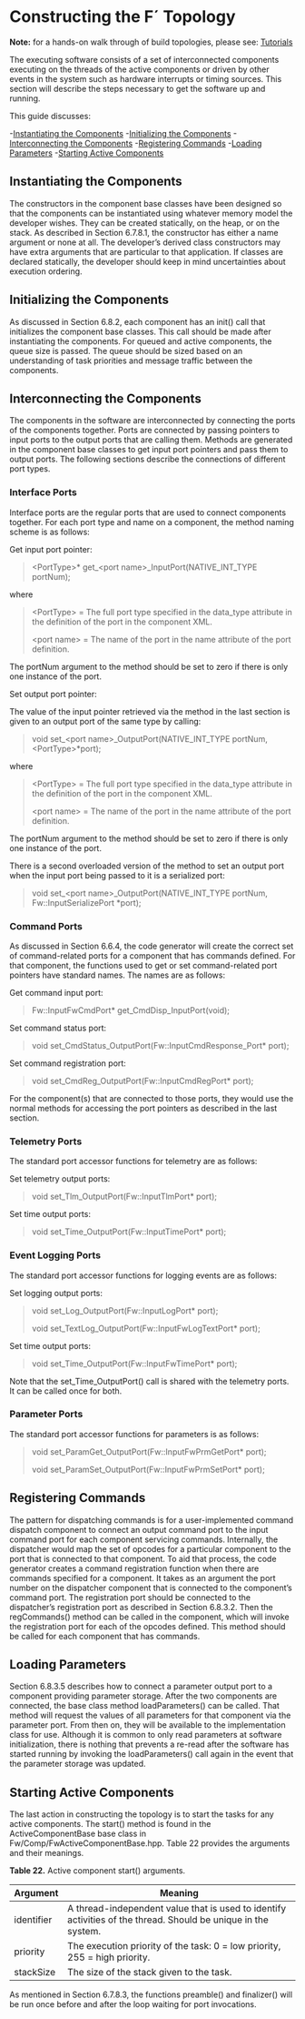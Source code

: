 # Constructing the F´ Topology

**Note:** for a hands-on walk through of build topologies, please see: [Tutorials](../../Tutorials/README.md)

The executing software consists of a set of interconnected components
executing on the threads of the active components or driven by other
events in the system such as hardware interrupts or timing sources. This
section will describe the steps necessary to get the software up and
running.

This guide discusses:

-[Instantiating the Components](#instantiating-the-components)
-[Initializing the Components](#initializing-the-components)
-[Interconnecting the Components](#interconnecting-the-components)
-[Registering Commands](#registering-commands)
-[Loading Parameters](#loading-parameters)
-[Starting Active Components](#starting-active-components)


## Instantiating the Components

The constructors in the component base classes have been designed so
that the components can be instantiated using whatever memory model the
developer wishes. They can be created statically, on the heap, or on the
stack. As described in Section 6.7.8.1, the constructor has either a
name argument or none at all. The developer’s derived class constructors
may have extra arguments that are particular to that application. If
classes are declared statically, the developer should keep in mind
uncertainties about execution ordering.

## Initializing the Components

As discussed in Section 6.8.2, each component has an init() call that
initializes the component base classes. This call should be made after
instantiating the components. For queued and active components, the
queue size is passed. The queue should be sized based on an
understanding of task priorities and message traffic between the
components.

## Interconnecting the Components

The components in the software are interconnected by connecting the
ports of the components together. Ports are connected by passing
pointers to input ports to the output ports that are calling them.
Methods are generated in the component base classes to get input port
pointers and pass them to output ports. The following sections describe
the connections of different port types.

### Interface Ports

Interface ports are the regular ports that are used to connect
components together. For each port type and name on a component, the
method naming scheme is as follows:

Get input port pointer:

> \<PortType\>\* get\_\<port name\>\_InputPort(NATIVE\_INT\_TYPE
> portNum);

where

> \<PortType\> = The full port type specified in the data\_type
> attribute in the definition of the port in the component XML.
>
> \<port name\> = The name of the port in the name attribute of the port
> definition.

The portNum argument to the method should be set to zero if there is
only one instance of the port.

Set output port pointer:

The value of the input pointer retrieved via the method in the last
section is given to an output port of the same type by calling:

> void set\_\<port name\>\_OutputPort(NATIVE\_INT\_TYPE portNum,
> \<PortType\>\*port);

where

> \<PortType\> = The full port type specified in the data\_type
> attribute in the definition of the port in the component XML.
>
> \<port name\> = The name of the port in the name attribute of the port
> definition.

The portNum argument to the method should be set to zero if there is
only one instance of the port.

There is a second overloaded version of the method to set an output port
when the input port being passed to it is a serialized port:

> void set\_\<port name\>\_OutputPort(NATIVE\_INT\_TYPE portNum,
> Fw::InputSerializePort \*port);

### Command Ports

As discussed in Section 6.6.4, the code generator will create the
correct set of command-related ports for a component that has commands
defined. For that component, the functions used to get or set
command-related port pointers have standard names. The names are as
follows:

Get command input port:

> Fw::InputFwCmdPort\* get\_CmdDisp\_InputPort(void);

Set command status port:

> void set\_CmdStatus\_OutputPort(Fw::InputCmdResponse\_Port\* port);

Set command registration port:

> void set\_CmdReg\_OutputPort(Fw::InputCmdRegPort\* port);

For the component(s) that are connected to those ports, they would use
the normal methods for accessing the port pointers as described in the
last section.

### Telemetry Ports

The standard port accessor functions for telemetry are as follows:

Set telemetry output ports:

> void set\_Tlm\_OutputPort(Fw::InputTlmPort\* port);

Set time output ports:

> void set\_Time\_OutputPort(Fw::InputTimePort\* port);

### Event Logging Ports

The standard port accessor functions for logging events are as follows:

Set logging output ports:

> void set\_Log\_OutputPort(Fw::InputLogPort\* port);
>
> void set\_TextLog\_OutputPort(Fw::InputFwLogTextPort\* port);

Set time output ports:

> void set\_Time\_OutputPort(Fw::InputFwTimePort\* port);

Note that the set\_Time\_OutputPort() call is shared with the telemetry
ports. It can be called once for both.

### Parameter Ports

The standard port accessor functions for parameters is as follows:

> void set\_ParamGet\_OutputPort(Fw::InputFwPrmGetPort\* port);
>
> void set\_ParamSet\_OutputPort(Fw::InputFwPrmSetPort\* port);

## Registering Commands

The pattern for dispatching commands is for a user-implemented command
dispatch component to connect an output command port to the input
command port for each component servicing commands. Internally, the
dispatcher would map the set of opcodes for a particular component to
the port that is connected to that component. To aid that process, the
code generator creates a command registration function when there are
commands specified for a component. It takes as an argument the port
number on the dispatcher component that is connected to the component’s
command port. The registration port should be connected to the
dispatcher’s registration port as described in Section 6.8.3.2. Then the
regCommands() method can be called in the component, which will invoke
the registration port for each of the opcodes defined. This method
should be called for each component that has commands.

## Loading Parameters

Section 6.8.3.5 describes how to connect a parameter output port to a
component providing parameter storage. After the two components are
connected, the base class method loadParameters() can be called. That
method will request the values of all parameters for that component via
the parameter port. From then on, they will be available to the
implementation class for use. Although it is common to only read
parameters at software initialization, there is nothing that prevents a
re-read after the software has started running by invoking the
loadParameters() call again in the event that the parameter storage was
updated.

## Starting Active Components

The last action in constructing the topology is to start the tasks for
any active components. The start() method is found in the
ActiveComponentBase base class in Fw/Comp/FwActiveComponentBase.hpp.
Table 22 provides the arguments and their meanings.

**Table 22.** Active component start()
arguments.

| Argument   | Meaning                                                                                                       |
| ---------- | ------------------------------------------------------------------------------------------------------------- |
| identifier | A thread-independent value that is used to identify activities of the thread. Should be unique in the system. |
| priority   | The execution priority of the task: 0 = low priority, 255 = high priority.                                    |
| stackSize  | The size of the stack given to the task.                                                                      |

As mentioned in Section 6.7.8.3, the functions preamble() and
finalizer() will be run once before and after the loop waiting for port
invocations.
